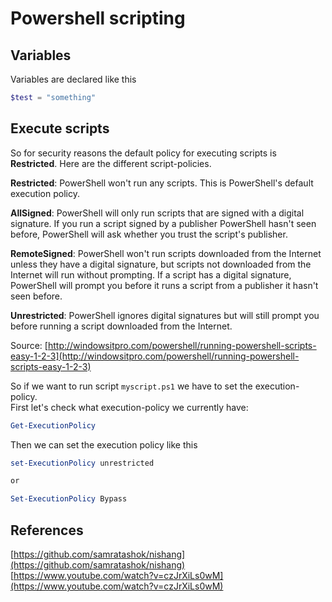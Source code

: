 # Powershell scripting

## Variables

Variables are declared like this

```powershell
$test = "something"
```

## Execute scripts

So for security reasons the default policy for executing scripts is **Restricted**. Here are the different script-policies.

**Restricted**: PowerShell won't run any scripts. This is PowerShell's default execution policy.

**AllSigned**: PowerShell will only run scripts that are signed with a digital signature. If you run a script signed by a publisher PowerShell hasn't seen before, PowerShell will ask whether you trust the script's publisher.

**RemoteSigned**: PowerShell won't run scripts downloaded from the Internet unless they have a digital signature, but scripts not downloaded from the Internet will run without prompting. If a script has a digital signature, PowerShell will prompt you before it runs a script from a publisher it hasn't seen before.

**Unrestricted**: PowerShell ignores digital signatures but will still prompt you before running a script downloaded from the Internet.

Source: [http://windowsitpro.com/powershell/running-powershell-scripts-easy-1-2-3](http://windowsitpro.com/powershell/running-powershell-scripts-easy-1-2-3)

So if we want to run script `myscript.ps1` we have to set the execution-policy.  
First let's check what execution-policy we currently have:

```powershell
Get-ExecutionPolicy
```

Then we can set the execution policy like this

```powershell
set-ExecutionPolicy unrestricted

or

Set-ExecutionPolicy Bypass
```

## References

[https://github.com/samratashok/nishang](https://github.com/samratashok/nishang)  
[https://www.youtube.com/watch?v=czJrXiLs0wM](https://www.youtube.com/watch?v=czJrXiLs0wM)

